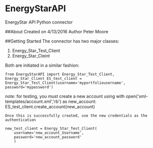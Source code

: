 # EnergyStarAPI
EnergyStar API Python connector

##About
Created on 4/13/2016
Author Peter Moore

##Getting Started
The connector has two major classes:

1. Energy_Star_Test_Client
2. Energy_Star_Cleint

Both are initiated in a similar fashion:

<code>from EnergyStarAPI import Energy_Star_Test_Client, Energy_Star_Client
ES_test_client = Energy_Star_Test_Client(username='myportfoliousername', password='mypassword')</code>

_note:_ for testing, you must create a new account using
	with open('xml-templates/account.xml','rb') as new_account:
		ES_test_client.create_account(new_account)

	Once this is successfully created, use the new credentials as the authentication

	new_test_client = Energy_Star_Test_Client(
		username='new_account_Username',
		password='new_account_password'
		)

	


